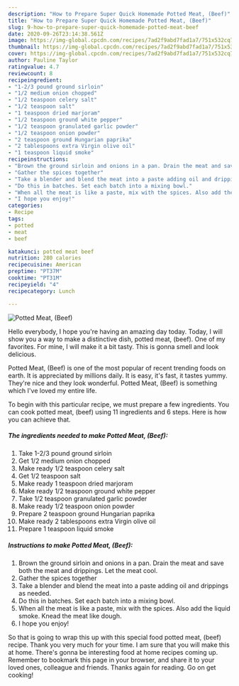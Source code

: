 ```yaml
---
description: "How to Prepare Super Quick Homemade Potted Meat, (Beef)"
title: "How to Prepare Super Quick Homemade Potted Meat, (Beef)"
slug: 9-how-to-prepare-super-quick-homemade-potted-meat-beef
date: 2020-09-26T23:14:38.561Z
image: https://img-global.cpcdn.com/recipes/7ad2f9abd7fad1a7/751x532cq70/potted-meat-beef-recipe-main-photo.jpg
thumbnail: https://img-global.cpcdn.com/recipes/7ad2f9abd7fad1a7/751x532cq70/potted-meat-beef-recipe-main-photo.jpg
cover: https://img-global.cpcdn.com/recipes/7ad2f9abd7fad1a7/751x532cq70/potted-meat-beef-recipe-main-photo.jpg
author: Pauline Taylor
ratingvalue: 4.7
reviewcount: 8
recipeingredient:
- "1-2/3 pound ground sirloin"
- "1/2 medium onion chopped"
- "1/2 teaspoon celery salt"
- "1/2 teaspoon salt"
- "1 teaspoon dried marjoram"
- "1/2 teaspoon ground white pepper"
- "1/2 teaspoon granulated garlic powder"
- "1/2 teaspoon onion powder"
- "2 teaspoon ground Hungarian paprika"
- "2 tablespoons extra Virgin olive oil"
- "1 teaspoon liquid smoke"
recipeinstructions:
- "Brown the ground sirloin and onions in a pan. Drain the meat and save both the meat and drippings. Let the meat cool."
- "Gather the spices together"
- "Take a blender and blend the meat into a paste adding oil and drippings as needed."
- "Do this in batches. Set each batch into a mixing bowl."
- "When all the meat is like a paste, mix with the spices. Also add the liquid smoke. Knead the meat like dough."
- "I hope you enjoy!"
categories:
- Recipe
tags:
- potted
- meat
- beef

katakunci: potted meat beef 
nutrition: 280 calories
recipecuisine: American
preptime: "PT37M"
cooktime: "PT31M"
recipeyield: "4"
recipecategory: Lunch

---
```



![Potted Meat, (Beef)](https://img-global.cpcdn.com/recipes/7ad2f9abd7fad1a7/751x532cq70/potted-meat-beef-recipe-main-photo.jpg)

Hello everybody, I hope you're having an amazing day today. Today, I will show you a way to make a distinctive dish, potted meat, (beef). One of my favorites. For mine, I will make it a bit tasty. This is gonna smell and look delicious.



Potted Meat, (Beef) is one of the most popular of recent trending foods on earth. It is appreciated by millions daily. It is easy, it's fast, it tastes yummy. They're nice and they look wonderful. Potted Meat, (Beef) is something which I've loved my entire life.


To begin with this particular recipe, we must prepare a few ingredients. You can cook potted meat, (beef) using 11 ingredients and 6 steps. Here is how you can achieve that.

##### The ingredients needed to make Potted Meat, (Beef):

1. Take 1-2/3 pound ground sirloin
1. Get 1/2 medium onion chopped
1. Make ready 1/2 teaspoon celery salt
1. Get 1/2 teaspoon salt
1. Make ready 1 teaspoon dried marjoram
1. Make ready 1/2 teaspoon ground white pepper
1. Take 1/2 teaspoon granulated garlic powder
1. Make ready 1/2 teaspoon onion powder
1. Prepare 2 teaspoon ground Hungarian paprika
1. Make ready 2 tablespoons extra Virgin olive oil
1. Prepare 1 teaspoon liquid smoke




##### Instructions to make Potted Meat, (Beef):

1. Brown the ground sirloin and onions in a pan. Drain the meat and save both the meat and drippings. Let the meat cool.
1. Gather the spices together
1. Take a blender and blend the meat into a paste adding oil and drippings as needed.
1. Do this in batches. Set each batch into a mixing bowl.
1. When all the meat is like a paste, mix with the spices. Also add the liquid smoke. Knead the meat like dough.
1. I hope you enjoy!




So that is going to wrap this up with this special food potted meat, (beef) recipe. Thank you very much for your time. I am sure that you will make this at home. There's gonna be interesting food at home recipes coming up. Remember to bookmark this page in your browser, and share it to your loved ones, colleague and friends. Thanks again for reading. Go on get cooking!
